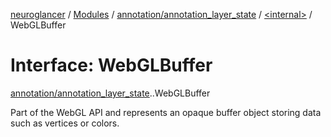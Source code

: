 [neuroglancer](../README.md) / [Modules](../modules.md) / [annotation/annotation\_layer\_state](../modules/annotation_annotation_layer_state.md) / [<internal\>](../modules/annotation_annotation_layer_state._internal_.md) / WebGLBuffer

# Interface: WebGLBuffer

[annotation/annotation_layer_state](../modules/annotation_annotation_layer_state.md).[<internal>](../modules/annotation_annotation_layer_state._internal_.md).WebGLBuffer

Part of the WebGL API and represents an opaque buffer object storing data such as vertices or colors.
